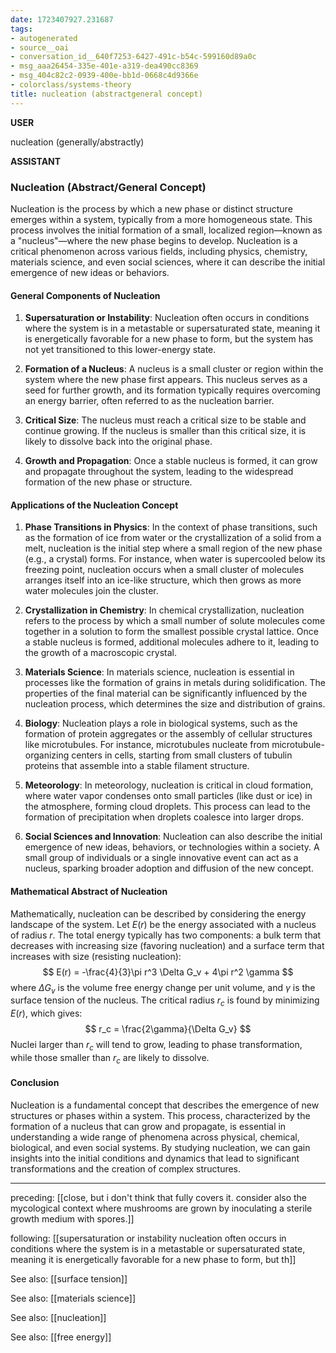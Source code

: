 ```yaml
---
date: 1723407927.231687
tags:
- autogenerated
- source__oai
- conversation_id__640f7253-6427-491c-b54c-599160d89a0c
- msg_aaa26454-335e-401e-a319-dea490cc8369
- msg_404c82c2-0939-400e-bb1d-0668c4d9366e
- colorclass/systems-theory
title: nucleation (abstractgeneral concept)
---
```


**USER**

nucleation (generally/abstractly)


**ASSISTANT**

### Nucleation (Abstract/General Concept)

Nucleation is the process by which a new phase or distinct structure emerges within a system, typically from a more homogeneous state. This process involves the initial formation of a small, localized region—known as a "nucleus"—where the new phase begins to develop. Nucleation is a critical phenomenon across various fields, including physics, chemistry, materials science, and even social sciences, where it can describe the initial emergence of new ideas or behaviors.

#### General Components of Nucleation

1. **Supersaturation or Instability**: Nucleation often occurs in conditions where the system is in a metastable or supersaturated state, meaning it is energetically favorable for a new phase to form, but the system has not yet transitioned to this lower-energy state.

2. **Formation of a Nucleus**: A nucleus is a small cluster or region within the system where the new phase first appears. This nucleus serves as a seed for further growth, and its formation typically requires overcoming an energy barrier, often referred to as the nucleation barrier.

3. **Critical Size**: The nucleus must reach a critical size to be stable and continue growing. If the nucleus is smaller than this critical size, it is likely to dissolve back into the original phase.

4. **Growth and Propagation**: Once a stable nucleus is formed, it can grow and propagate throughout the system, leading to the widespread formation of the new phase or structure.

#### Applications of the Nucleation Concept

1. **Phase Transitions in Physics**: In the context of phase transitions, such as the formation of ice from water or the crystallization of a solid from a melt, nucleation is the initial step where a small region of the new phase (e.g., a crystal) forms. For instance, when water is supercooled below its freezing point, nucleation occurs when a small cluster of molecules arranges itself into an ice-like structure, which then grows as more water molecules join the cluster.

2. **Crystallization in Chemistry**: In chemical crystallization, nucleation refers to the process by which a small number of solute molecules come together in a solution to form the smallest possible crystal lattice. Once a stable nucleus is formed, additional molecules adhere to it, leading to the growth of a macroscopic crystal.

3. **Materials Science**: In materials science, nucleation is essential in processes like the formation of grains in metals during solidification. The properties of the final material can be significantly influenced by the nucleation process, which determines the size and distribution of grains.

4. **Biology**: Nucleation plays a role in biological systems, such as the formation of protein aggregates or the assembly of cellular structures like microtubules. For instance, microtubules nucleate from microtubule-organizing centers in cells, starting from small clusters of tubulin proteins that assemble into a stable filament structure.

5. **Meteorology**: In meteorology, nucleation is critical in cloud formation, where water vapor condenses onto small particles (like dust or ice) in the atmosphere, forming cloud droplets. This process can lead to the formation of precipitation when droplets coalesce into larger drops.

6. **Social Sciences and Innovation**: Nucleation can also describe the initial emergence of new ideas, behaviors, or technologies within a society. A small group of individuals or a single innovative event can act as a nucleus, sparking broader adoption and diffusion of the new concept.

#### Mathematical Abstract of Nucleation

Mathematically, nucleation can be described by considering the energy landscape of the system. Let $E(r)$ be the energy associated with a nucleus of radius $r$. The total energy typically has two components: a bulk term that decreases with increasing size (favoring nucleation) and a surface term that increases with size (resisting nucleation):
$$
E(r) = -\frac{4}{3}\pi r^3 \Delta G_v + 4\pi r^2 \gamma
$$
where $\Delta G_v$ is the volume free energy change per unit volume, and $\gamma$ is the surface tension of the nucleus. The critical radius $r_c$ is found by minimizing $E(r)$, which gives:
$$
r_c = \frac{2\gamma}{\Delta G_v}
$$
Nuclei larger than $r_c$ will tend to grow, leading to phase transformation, while those smaller than $r_c$ are likely to dissolve.

#### Conclusion

Nucleation is a fundamental concept that describes the emergence of new structures or phases within a system. This process, characterized by the formation of a nucleus that can grow and propagate, is essential in understanding a wide range of phenomena across physical, chemical, biological, and even social systems. By studying nucleation, we can gain insights into the initial conditions and dynamics that lead to significant transformations and the creation of complex structures.


---

preceding: [[close, but i don't think that fully covers it. consider also the mycological context where mushrooms are grown by inoculating a sterile growth medium with spores.]]  


following: [[supersaturation or instability nucleation often occurs in conditions where the system is in a metastable or supersaturated state, meaning it is energetically favorable for a new phase to form, but th]]

See also: [[surface tension]]


See also: [[materials science]]


See also: [[nucleation]]


See also: [[free energy]]